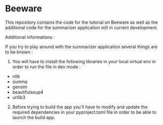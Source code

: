 # Beeware

This repository contains the code for the tutorial on Beeware as well as the additional code for the summarizer application 
still in current development. 


Additional informations : 

If you try to play around with the summarizer application several things are to be known : 

1) You will have to install the following libraries in your local virtual env in order to run the file in dev mode :

- nltk 
- summa 
- gensim 
- beautifulsoup4
- urllib3 

2) Before trying to build the app you'll have to modify and update the required dependencies in your pyproject.toml file in order to be able to launch the build app. 









